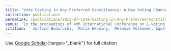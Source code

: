 ```yaml
---
title: "Vote Casting in Any Preferred Constituency: A New Voting Channel"
collection: publications
permalink: /publications/2013-07-Vote-Casting-in-Any-Preferred-Constituency-A-New-Voting-Channel
venue: 'In the proceedings of 4th International Conference on E-Voting and Identity (Vote-ID 2013)'
citation: ' Jurlind Budurushi,  Maria Henning,  Melanie Volkamer, &quot;Vote Casting in Any Preferred Constituency: A New Voting Channel.&quot; In the proceedings of 4th International Conference on E-Voting and Identity (Vote-ID 2013), 2013.'
---
```

Use [Google Scholar](https://scholar.google.com/scholar?q=Vote+Casting+in+Any+Preferred+Constituency:+A+New+Voting+Channel){:target="_blank"} for full citation